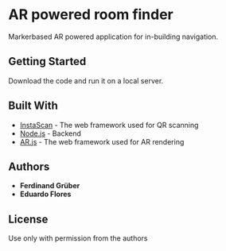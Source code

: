# AR powered room finder

Markerbased AR powered application for in-building navigation.

## Getting Started

Download the code and run it on a local server.


## Built With

* [InstaScan](https://github.com/schmich/instascan) - The web framework used for QR scanning
* [Node.js](https://nodejs.org/en/) - Backend
* [AR.js](https://github.com/jeromeetienne/AR.js) - The web framework used for AR rendering

## Authors

* **Ferdinand Grüber**
* **Eduardo Flores**

## License

Use only with permission from the authors
